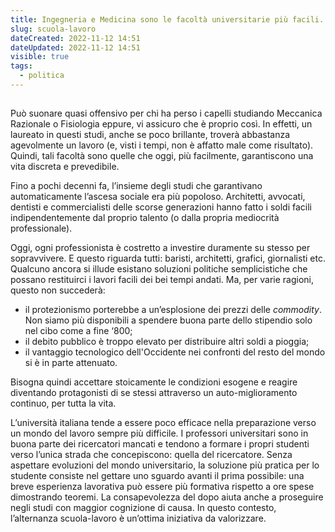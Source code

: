 ```yaml
---
title: Ingegneria e Medicina sono le facoltà universitarie più facili.
slug: scuola-lavoro
dateCreated: 2022-11-12 14:51
dateUpdated: 2022-11-12 14:51
visible: true
tags:
  - politica
---
```


##

<span class="newthought">Può suonare</span> quasi offensivo per chi ha perso i capelli studiando Meccanica Razionale o Fisiologia eppure, vi assicuro che è proprio così. In effetti, un laureato in questi studi, anche se poco brillante, troverà abbastanza agevolmente un lavoro (e, visti i tempi, non è affatto male come risultato). Quindi, tali facoltà sono quelle che oggi, più facilmente, garantiscono una vita discreta e prevedibile.

Fino a pochi decenni fa, l’insieme degli studi che garantivano automaticamente l’ascesa sociale era più popoloso. Architetti, avvocati, dentisti e commercialisti delle scorse generazioni hanno fatto i soldi facili indipendentemente dal proprio talento (o dalla propria mediocrità professionale).

Oggi, ogni professionista è costretto a investire duramente su stesso per sopravvivere. E questo riguarda tutti: baristi, architetti, grafici, giornalisti etc. Qualcuno ancora si illude esistano soluzioni politiche semplicistiche che possano restituirci i lavori facili dei bei tempi andati. Ma, per varie ragioni, questo non succederà:

- il protezionismo porterebbe a un’esplosione dei prezzi delle _commodity_. Non siamo più disponibili a spendere buona parte dello stipendio solo nel cibo come a fine ‘800;
- il debito pubblico è troppo elevato per distribuire altri soldi a pioggia;
- il vantaggio tecnologico dell'Occidente nei confronti del resto del mondo si è in parte attenuato.

Bisogna quindi accettare stoicamente le condizioni esogene e reagire diventando protagonisti di se stessi attraverso un auto-miglioramento continuo, per tutta la vita.

L’università italiana tende a essere poco efficace nella preparazione verso un mondo del lavoro sempre più difficile. I professori universitari sono in buona parte dei ricercatori mancati e tendono a formare i propri studenti verso l’unica strada che concepiscono: quella del ricercatore.
Senza aspettare evoluzioni del mondo universitario, la soluzione più pratica per lo studente consiste nel gettare uno sguardo avanti il prima possibile: una breve esperienza lavorativa può essere più formativa rispetto a ore spese dimostrando teoremi. La consapevolezza del dopo aiuta anche a proseguire negli studi con maggior cognizione di causa. In questo contesto, l’alternanza scuola-lavoro è un’ottima iniziativa da valorizzare.
